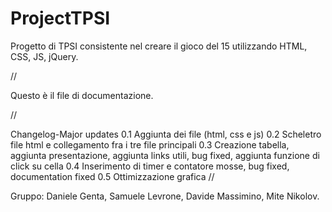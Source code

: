 ProjectTPSI
===========

Progetto di TPSI consistente nel creare il gioco del 15 utilizzando HTML, CSS, JS, jQuery.

//

Questo è il file di documentazione.

//

Changelog-Major updates
0.1 Aggiunta dei file (html, css e js)
0.2 Scheletro file html e collegamento fra i tre file principali
0.3 Creazione tabella, aggiunta presentazione, aggiunta links utili, bug fixed, aggiunta funzione di click su cella
0.4 Inserimento di timer e contatore mosse, bug fixed, documentation fixed
0.5 Ottimizzazione grafica
//

Gruppo:
Daniele Genta, Samuele Levrone, Davide Massimino, Mite Nikolov.

